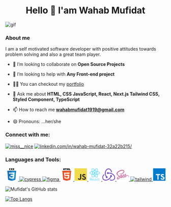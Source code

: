  

<h1 align="center">Hello 👋 I'am Wahab Mufidat</h1>
<img alt='gif' src='https://user-images.githubusercontent.com/77861437/204753610-1c5582d4-fdcb-4bfa-9669-b11ffb1372d3.gif' width="1000" style='object-fit:cover' height="300"/>

### About me
<p>I am  a self motivated software developer with positive attitudes towards <br/> problem solving and also a great team player.</p>



- 👯 I’m looking to collaborate on **Open Source Projects**

- 🤝 I’m looking to help with **Any Front-end project**

- 👨‍💻 You can checkout my [portfolio](https://mufidah.vercel.app/)

- 💬 Ask me about **HTML, CSS JavaScript, React, Next.js Tailwind CSS, Styled Component, TypeScript**

- 📫 How to reach me **wahabmufidat1919@gmail.com**
- 😄 Pronouns: ...her/she

<h3 align="left">Connect with me:</h3>
<p align="left">
<a href="https://twitter.com/miss__nice" target="blank"><img align="center" src="https://raw.githubusercontent.com/rahuldkjain/github-profile-readme-generator/master/src/images/icons/Social/twitter.svg" alt="miss__nice" height="30" width="40" /></a>
<a href="https://linkedin.com/in/linkedin.com/in/wahab-mufidat-32a22b215/" target="blank"><img align="center" src="https://raw.githubusercontent.com/rahuldkjain/github-profile-readme-generator/master/src/images/icons/Social/linked-in-alt.svg" alt="linkedin.com/in/wahab-mufidat-32a22b215/" height="30" width="40" /></a>
</p>

<h3 align="left">Languages and Tools:</h3>
<p align="left"> <a href="https://www.w3schools.com/css/" target="_blank" rel="noreferrer"> <img src="https://raw.githubusercontent.com/devicons/devicon/master/icons/css3/css3-original-wordmark.svg" alt="css3" width="40" height="40"/> </a> <a href="https://www.cypress.io" target="_blank" rel="noreferrer"> <img src="https://raw.githubusercontent.com/simple-icons/simple-icons/6e46ec1fc23b60c8fd0d2f2ff46db82e16dbd75f/icons/cypress.svg" alt="cypress" width="40" height="40"/> </a> <a href="https://www.figma.com/" target="_blank" rel="noreferrer"> <img src="https://www.vectorlogo.zone/logos/figma/figma-icon.svg" alt="figma" width="40" height="40"/> </a> <a href="https://www.w3.org/html/" target="_blank" rel="noreferrer"> <img src="https://raw.githubusercontent.com/devicons/devicon/master/icons/html5/html5-original-wordmark.svg" alt="html5" width="40" height="40"/> </a> <a href="https://developer.mozilla.org/en-US/docs/Web/JavaScript" target="_blank" rel="noreferrer"> <img src="https://raw.githubusercontent.com/devicons/devicon/master/icons/javascript/javascript-original.svg" alt="javascript" width="40" height="40"/> </a> <a href="https://reactjs.org/" target="_blank" rel="noreferrer"> <img src="https://raw.githubusercontent.com/devicons/devicon/master/icons/react/react-original-wordmark.svg" alt="react" width="40" height="40"/> </a> <a href="https://redux.js.org" target="_blank" rel="noreferrer"> <img src="https://raw.githubusercontent.com/devicons/devicon/master/icons/redux/redux-original.svg" alt="redux" width="40" height="40"/> </a> <a href="https://sass-lang.com" target="_blank" rel="noreferrer"> <img src="https://raw.githubusercontent.com/devicons/devicon/master/icons/sass/sass-original.svg" alt="sass" width="40" height="40"/> </a> <a href="https://tailwindcss.com/" target="_blank" rel="noreferrer"> <img src="https://www.vectorlogo.zone/logos/tailwindcss/tailwindcss-icon.svg" alt="tailwind" width="40" height="40"/> </a> <a href="https://www.typescriptlang.org/" target="_blank" rel="noreferrer"> <img src="https://raw.githubusercontent.com/devicons/devicon/master/icons/typescript/typescript-original.svg" alt="typescript" width="40" height="40"/> </a> </p>


![Mufidat's GitHub stats](https://github-readme-stats.vercel.app/api?username=mufidat3250&count_private=true&show_icons=true&theme=radical)
<!-- 
<p><img align="center" src="https://github-readme-streak-stats.herokuapp.com/?user=mufidat3250&" alt="mufidat3250" /></p> -->

[![Top Langs](https://github-readme-stats.vercel.app/api/top-langs/?username=anuraghazra&layout=compact)](https://github.com/anuraghazra/github-readme-stats)
<!-- 
<p align="left"> <a href="https://github.com/ryo-ma/github-profile-trophy"><img src="https://github-profile-trophy.vercel.app/?username=mufidat3250" alt="mufidat3250" /></a> </p> -->
